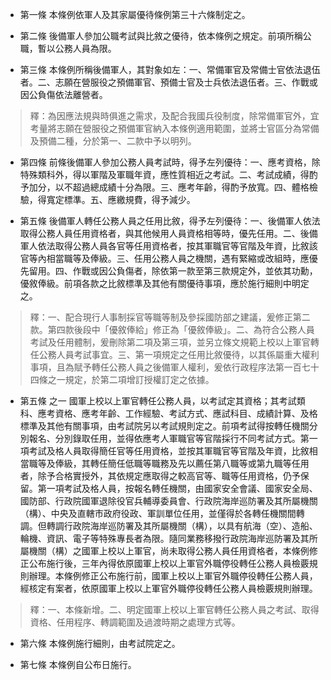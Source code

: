 * 第一條 本條例依軍人及其家屬優待條例第三十六條制定之。

* 第二條 後備軍人參加公職考試與比敘之優待，依本條例之規定。前項所稱公職，暫以公務人員為限。

* 第三條 本條例所稱後備軍人，其對象如左：一、常備軍官及常備士官依法退伍者。二、志願在營服役之預備軍官、預備士官及士兵依法退伍者。三、作戰或因公負傷依法離營者。

> 釋：為因應法規與時俱進之需求，及配合我國兵役制度，除常備軍官外，宜考量將志願在營服役之預備軍官納入本條例適用範圍，並將士官區分為常備及預備二種，分於第一、二款中予以明列。

* 第四條 前條後備軍人參加公務人員考試時，得予左列優待：一、應考資格，除特殊類科外，得以軍階及軍職年資，應性質相近之考試。二、考試成績，得酌予加分，以不超過總成績十分為限。三、應考年齡，得酌予放寬。四、體格檢驗，得寬定標準。五、應繳規費，得予減少。

* 第五條 後備軍人轉任公務人員之任用比敘，得予左列優待：一、後備軍人依法取得公務人員任用資格者，與其他候用人員資格相等時，優先任用。二、後備軍人依法取得公務人員各官等任用資格者，按其軍職官等官階及年資，比敘該官等內相當職等及俸級。三、任用公務人員之機關，遇有緊縮或改組時，應優先留用。四、作戰或因公負傷者，除依第一款至第三款規定外，並依其功勳，優敘俸級。前項各款之比敘標準及其他有關優待事項，應於施行細則中明定之。

> 釋：一、配合現行人事制採官等職等制及參採國防部之建議，爰修正第二款。第四款後段中「優敘俸給」修正為「優敘俸級」。二、為符合公務人員考試及任用體制，爰刪除第二項及第三項，並另立條文規範上校以上軍官轉任公務人員考試事宜。三、第一項規定之任用比敘優待，以其係屬重大權利事項，且為賦予轉任公務人員之後備軍人權利，爰依行政程序法第一百七十四條之一規定，於第二項增訂授權訂定之依據。

* 第五條 之一 國軍上校以上軍官轉任公務人員，以考試定其資格；其考試類科、應考資格、應考年齡、工作經驗、考試方式、應試科目、成績計算、及格標準及其他有關事項，由考試院另以考試規則定之。前項考試得按轉任機關分別報名、分別錄取任用，並得依應考人軍職官等官階採行不同考試方式。第一項考試及格人員取得簡任官等任用資格，並按其軍職官等官階及年資，比敘相當職等及俸級，其轉任簡任低職等職務及先以薦任第八職等或第九職等任用者，除予合格實授外，其依規定應取得之較高官等、職等任用資格，仍予保留。第一項考試及格人員，按報名轉任機關，由國家安全會議、國家安全局、國防部、行政院國軍退除役官兵輔導委員會、行政院海岸巡防署及其所屬機關（構）、中央及直轄市政府役政、軍訓單位任用，並僅得於各轉任機關間轉調。但轉調行政院海岸巡防署及其所屬機關（構），以具有航海（空）、造船、輪機、資訊、電子等特殊專長者為限。隨同業務移撥行政院海岸巡防署及其所屬機關（構）之國軍上校以上軍官，尚未取得公務人員任用資格者，本條例修正公布施行後，三年內得依原國軍上校以上軍官外職停役轉任公務人員檢覈規則辦理。本條例修正公布施行前，國軍上校以上軍官外職停役轉任公務人員，經核定有案者，依原國軍上校以上軍官外職停役轉任公務人員檢覈規則辦理。

> 釋：一、本條新增。二、明定國軍上校以上軍官轉任公務人員之考試、取得資格、任用程序、轉調範圍及過渡時期之處理方式等。

* 第六條 本條例施行細則，由考試院定之。

* 第七條 本條例自公布日施行。

